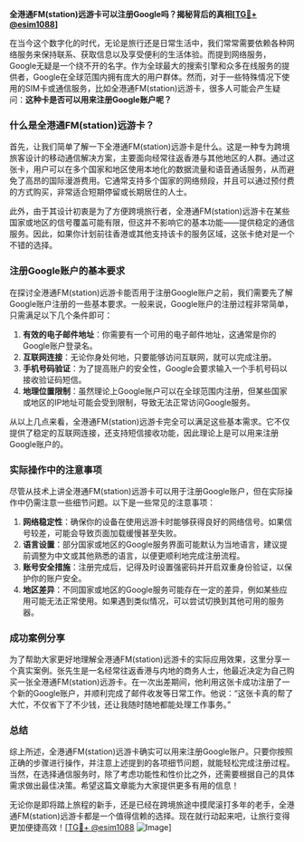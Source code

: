 **全港通FM(station)远游卡可以注册Google吗？揭秘背后的真相[[TG💪+ @esim1088](https://t.me/s/esim1088)]**

在当今这个数字化的时代，无论是旅行还是日常生活中，我们常常需要依赖各种网络服务来保持联系、获取信息以及享受便利的生活体验。而提到网络服务，Google无疑是一个绕不开的名字。作为全球最大的搜索引擎和众多在线服务的提供者，Google在全球范围内拥有庞大的用户群体。然而，对于一些特殊情况下使用的SIM卡或通信服务，比如全港通FM(station)远游卡，很多人可能会产生疑问：**这种卡是否可以用来注册Google账户呢？**

### 什么是全港通FM(station)远游卡？

首先，让我们简单了解一下全港通FM(station)远游卡是什么。这是一种专为跨境旅客设计的移动通信解决方案，主要面向经常往返香港与其他地区的人群。通过这张卡，用户可以在多个国家和地区使用本地化的数据流量和语音通话服务，从而避免了高昂的国际漫游费用。它通常支持多个国家的网络频段，并且可以通过预付费的方式购买，非常适合短期停留或长期居住的人士。

此外，由于其设计初衷是为了方便跨境旅行者，全港通FM(station)远游卡在某些国家或地区的信号覆盖可能有限，但这并不影响它的基本功能——提供稳定的通信服务。因此，如果你计划前往香港或其他支持该卡的服务区域，这张卡绝对是一个不错的选择。

### 注册Google账户的基本要求

在探讨全港通FM(station)远游卡能否用于注册Google账户之前，我们需要先了解Google账户注册的一些基本要求。一般来说，Google账户的注册过程非常简单，只需满足以下几个条件即可：

1. **有效的电子邮件地址**：你需要有一个可用的电子邮件地址，这通常是你的Google账户登录名。
2. **互联网连接**：无论你身处何地，只要能够访问互联网，就可以完成注册。
3. **手机号码验证**：为了提高账户的安全性，Google会要求输入一个手机号码以接收验证码短信。
4. **地理位置限制**：虽然理论上Google账户可以在全球范围内注册，但某些国家或地区的IP地址可能会受到限制，导致无法正常访问Google服务。

从以上几点来看，全港通FM(station)远游卡完全可以满足这些基本需求。它不仅提供了稳定的互联网连接，还支持短信接收功能，因此理论上是可以用来注册Google账户的。

### 实际操作中的注意事项

尽管从技术上讲全港通FM(station)远游卡可以用于注册Google账户，但在实际操作中仍需注意一些细节问题。以下是一些常见的注意事项：

1. **网络稳定性**：确保你的设备在使用远游卡时能够获得良好的网络信号。如果信号较差，可能会导致页面加载缓慢甚至失败。
2. **语言设置**：部分国家或地区的Google服务界面可能默认为当地语言，建议提前调整为中文或其他熟悉的语言，以便更顺利地完成注册流程。
3. **账号安全措施**：注册完成后，记得及时设置强密码并开启双重身份验证，以保护你的账户安全。
4. **地区差异**：不同国家或地区的Google服务可能存在一定的差异，例如某些应用可能无法正常使用。如果遇到类似情况，可以尝试切换到其他可用的服务器。

### 成功案例分享

为了帮助大家更好地理解全港通FM(station)远游卡的实际应用效果，这里分享一个真实案例。张先生是一名经常往返香港与内地的商务人士，他最近决定为自己购买一张全港通FM(station)远游卡。在一次出差期间，他利用这张卡成功注册了一个新的Google账户，并顺利完成了邮件收发等日常工作。他说：“这张卡真的帮了大忙，不仅省下了不少钱，还让我随时随地都能处理工作事务。”

### 总结

综上所述，全港通FM(station)远游卡确实可以用来注册Google账户。只要你按照正确的步骤进行操作，并注意上述提到的各项细节问题，就能轻松完成注册过程。当然，在选择通信服务时，除了考虑功能性和性价比之外，还需要根据自己的具体需求做出最佳决策。希望这篇文章能为大家提供更多有用的信息！

无论你是即将踏上旅程的新手，还是已经在跨境旅途中摸爬滚打多年的老手，全港通FM(station)远游卡都是一个值得信赖的选择。现在就行动起来吧，让旅行变得更加便捷高效！[[TG💪+ @esim1088](https://t.me/s/esim1088) ![Image](https://i.postimg.cc/4NQfJmqS/Snipaste-2025-05-13-00-14-12.png)]
